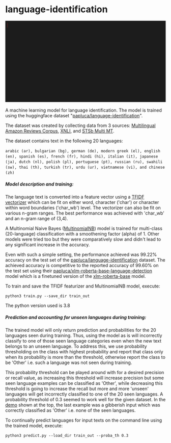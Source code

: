 # language-identification

![Language identification prediction demo](demo/language-identification.gif)

A machine learning model for language identification. The model is trained using the huggingface dataset "[papluca/language-identification](https://huggingface.co/datasets/papluca/language-identification)". 

The dataset was created by collecting data from 3 sources: [Multilingual Amazon Reviews Corpus](https://huggingface.co/datasets/amazon_reviews_multi), [XNLI](https://huggingface.co/datasets/xnli), and [STSb Multi MT](https://huggingface.co/datasets/stsb_multi_mt).

The dataset contains text in the following 20 languages:

`
arabic (ar), bulgarian (bg), german (de), modern greek (el), english (en), spanish (es), french (fr), hindi (hi), italian (it), japanese (ja), dutch (nl), polish (pl), portuguese (pt), russian (ru), swahili (sw), thai (th), turkish (tr), urdu (ur), vietnamese (vi), and chinese (zh)
`

##### Model description and training:

The language text is converted into a feature vector using a [TFIDF vectorizer](https://scikit-learn.org/stable/modules/generated/sklearn.feature_extraction.text.TfidfVectorizer.html) which can be fit on either word, character ('char') or character within word boundaries ('char\_wb') level. The vectorizer can also be fit on various n-gram ranges. The best performance was achieved with 'char\_wb' and an n-gram range of (3,4).

A Multinomial Naive Bayes ([MultinomialNB](https://scikit-learn.org/stable/modules/generated/sklearn.naive_bayes.MultinomialNB.html)) model is trained for multi-class (20-language) classification with a smoothening factor (alpha) of 1. Other models were tried too but they were comparatively slow and didn't lead to any significant increase in the accuracy.

Even with such a simple setting, the performance achieved was 99.22% accuracy on the test set of the [papluca/language-identification](https://huggingface.co/datasets/papluca/language-identification) dataset. The achieved accuracy is competitive to the reported accuracy of 99.60% on the test set using their [papluca/xlm-roberta-base-language-detection](https://huggingface.co/papluca/xlm-roberta-base-language-detection) model which is a finetuned version of the [xlm-roberta-base](https://huggingface.co/xlm-roberta-base) model.

To train and save the TFIDF featurizer and MultinomialNB model, execute:
```
python3 train.py --save_dir train_out
```

The python version used is 3.8

##### Prediction and accounting for unseen languages during training:

The trained model will only return prediction and probabilities for the 20 languages seen during training. Thus, using the model as is will incorrectly classify to one of those seen language categories even when the new text belongs to an unseen language. To address this, we use probability thresholding on the class with highest probability and report that class only when its probability is more than the threshold, otherwise report the class to be 'Other' i.e. such a language was not seen during training. 

This probability threshold can be played around with for a desired precision or recall value, as increasing this threshold will increase precision but some seen language examples can be classified as 'Other', while decreasing this threshold is going to increase the recall but more and more 'unseen' languages will get incorrectly classified to one of the 20 seen languages. A probability threshold of 0.3 seemed to work well for the given dataset. In the [demo](demo/language-identification.gif) shown at the top, the last example was a gibberish input which was correctly classified as 'Other' i.e. none of the seen languages.

To continually predict languages for input texts on the command line using the trained model, execute:
```
python3 predict.py --load_dir train_out --proba_th 0.3
```